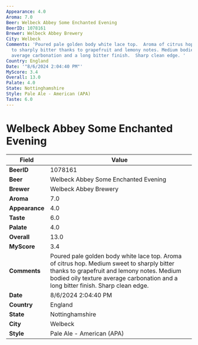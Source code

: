 ```yaml
---
Appearance: 4.0
Aroma: 7.0
Beer: Welbeck Abbey Some Enchanted Evening
BeerID: 1078161
Brewer: Welbeck Abbey Brewery
City: Welbeck
Comments: 'Poured pale golden body white lace top.  Aroma of citrus hop. Medium sweet
  to sharply bitter thanks to grapefruit and lemony notes. Medium bodied oily texture
  average carbonation and a long bitter finish.  Sharp clean edge. '
Country: England
Date: '"8/6/2024 2:04:40 PM"'
MyScore: 3.4
Overall: 13.0
Palate: 4.0
State: Nottinghamshire
Style: Pale Ale - American (APA)
Taste: 6.0
---
```


# Welbeck Abbey Some Enchanted Evening

| Field         | Value |
|---------------|-------|
| **BeerID** | 1078161 |
| **Beer** | Welbeck Abbey Some Enchanted Evening |
| **Brewer** | Welbeck Abbey Brewery |
| **Aroma** | 7.0 |
| **Appearance** | 4.0 |
| **Taste** | 6.0 |
| **Palate** | 4.0 |
| **Overall** | 13.0 |
| **MyScore** | 3.4 |
| **Comments** | Poured pale golden body white lace top.  Aroma of citrus hop. Medium sweet to sharply bitter thanks to grapefruit and lemony notes. Medium bodied oily texture average carbonation and a long bitter finish.  Sharp clean edge.  |
| **Date** | 8/6/2024 2:04:40 PM |
| **Country** | England |
| **State** | Nottinghamshire |
| **City** | Welbeck |
| **Style** | Pale Ale - American (APA) |
